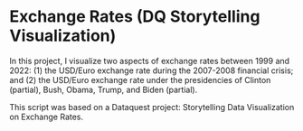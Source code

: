 # Exchange Rates (DQ Storytelling Visualization)

In this project, I visualize two aspects of exchange rates between 1999 and 2022: (1) the USD/Euro exchange rate during the 2007-2008 financial crisis; and (2) the USD/Euro exchange rate under the presidencies of Clinton (partial), Bush, Obama, Trump, and Biden (partial).

This script was based on a Dataquest project: Storytelling Data Visualization on Exchange Rates.
